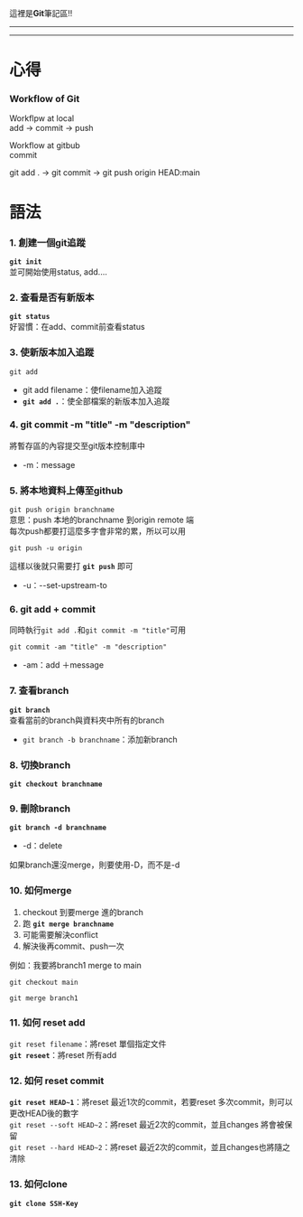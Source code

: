 這裡是**Git**筆記區!!<br>

-----
-----

心得
======

### Workflow of Git <br>
Workflpw at local<br>
add -> commit -> push

Workflow at gitbub<br>
commit

git add . -> git commit -> git push origin HEAD:main




語法
======

### 1. 創建一個git追蹤
**`git init`**<br>
並可開始使用status, add....<br>

### 2. 查看是否有新版本
**`git status`**<br>
好習慣：在add、commit前查看status

### 3. 使新版本加入追蹤
`git add`<br>
+ git add filename：使filename加入追蹤<br>
+ **`git add .`**：使全部檔案的新版本加入追蹤<br>

### 4. git commit -m "title" -m "description"
將暫存區的內容提交至git版本控制庫中<br>
+ -m：message

### 5. 將本地資料上傳至github
`git push origin branchname`<br>
意思：push 本地的branchname 到origin remote 端<br>
每次push都要打這麼多字會非常的累，所以可以用
```
git push -u origin
```
這樣以後就只需要打 **`git push`** 即可<br>
+ -u：--set-upstream-to

### 6. git add + commit
同時執行`git add .`和`git commit -m "title"`可用
```
git commit -am "title" -m "description"
```
+ -am：add ＋message

### 7. 查看branch
**`git branch`**<br>
查看當前的branch與資料夾中所有的branch<br>
+ `git branch -b branchname`：添加新branch

### 8. 切換branch
**`git checkout branchname`**

### 9. 刪除branch
**`git branch -d branchname`**<br>
+ -d：delete<br>

如果branch還沒merge，則要使用-D，而不是-d

### 10. 如何merge
1. checkout 到要merge 進的branch
2. 跑 **`git merge branchname`**
3. 可能需要解決conflict
4. 解決後再commit、push一次

例如：我要將branch1 merge to main<br>
```
git checkout main

git merge branch1
```

### 11. 如何 reset add
`git reset filename`：將reset 單個指定文件<br>
**`git reseet`**：將reset 所有add<br>

### 12. 如何 reset commit
**`git reset HEAD~1`**：將reset 最近1次的commit，若要reset 多次commit，則可以更改HEAD後的數字<br>
`git reset --soft HEAD~2`：將reset 最近2次的commit，並且changes 將會被保留<br>
`git reset --hard HEAD~2`：將reset 最近2次的commit，並且changes也將隨之清除<br>

### 13. 如何clone
**`git clone SSH-Key`**

